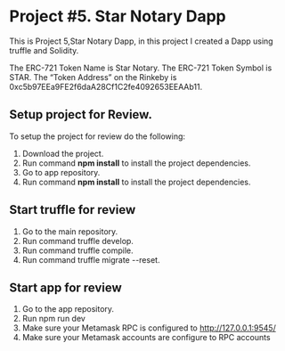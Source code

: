 # Project #5. Star Notary Dapp

This is Project 5,Star Notary Dapp, in this project I created a Dapp using truffle and Solidity.

The ERC-721 Token Name is Star Notary.
The ERC-721 Token Symbol is STAR.
The “Token Address” on the Rinkeby is 0xc5b97EEa9FE2f6daA28Cf1C2fe4092653EEAAb11.

## Setup project for Review.

To setup the project for review do the following:
1. Download the project.
2. Run command __npm install__ to install the project dependencies.
3. Go to app repository.
4. Run command __npm install__ to install the project dependencies.

## Start truffle for review
1. Go to the main repository.
2. Run command truffle develop.
3. Run command truffle compile.
3. Run command truffle migrate --reset.

## Start app for review
1. Go to the app repository.
2. Run npm run dev
3. Make sure your Metamask RPC is configured to  http://127.0.0.1:9545/
4. Make sure your Metamask accounts are configure to RPC accounts
